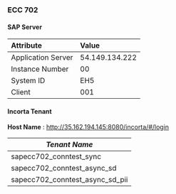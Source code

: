 ### ECC 702

<!-- tabs:start -->

#### **SAP Server**

| Attribute          | Value          |
| :----------------- | :------------- |
| Application Server | 54.149.134.222 |
| Instance Number    | 00             |
| System ID          | EH5            |
| Client             | 001            |

#### **Incorta Tenant**

**Host Name** : http://35.162.194.145:8080/incorta/#/login

| _Tenant Name_                   |
| ------------------------------- |
| sapecc702_conntest_sync         |
| sapecc702_conntest_async_sd     |
| sapecc702_conntest_async_sd_pii |

<!-- tabs:end -->
